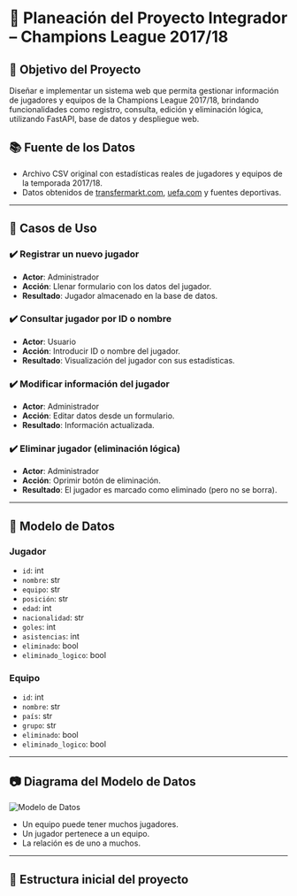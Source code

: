 # 📌 Planeación del Proyecto Integrador – Champions League 2017/18

## 🎯 Objetivo del Proyecto

Diseñar e implementar un sistema web que permita gestionar información de jugadores y equipos de la Champions League 2017/18, brindando funcionalidades como registro, consulta, edición y eliminación lógica, utilizando FastAPI, base de datos y despliegue web.

## 📚 Fuente de los Datos

- Archivo CSV original con estadísticas reales de jugadores y equipos de la temporada 2017/18.
- Datos obtenidos de [transfermarkt.com](https://www.transfermarkt.com), [uefa.com](https://www.uefa.com) y fuentes deportivas.

---

## 👤 Casos de Uso

### ✔️ Registrar un nuevo jugador
- **Actor**: Administrador
- **Acción**: Llenar formulario con los datos del jugador.
- **Resultado**: Jugador almacenado en la base de datos.

### ✔️ Consultar jugador por ID o nombre
- **Actor**: Usuario
- **Acción**: Introducir ID o nombre del jugador.
- **Resultado**: Visualización del jugador con sus estadísticas.

### ✔️ Modificar información del jugador
- **Actor**: Administrador
- **Acción**: Editar datos desde un formulario.
- **Resultado**: Información actualizada.

### ✔️ Eliminar jugador (eliminación lógica)
- **Actor**: Administrador
- **Acción**: Oprimir botón de eliminación.
- **Resultado**: El jugador es marcado como eliminado (pero no se borra).

---

## 🧩 Modelo de Datos

### Jugador
- `id`: int
- `nombre`: str
- `equipo`: str
- `posición`: str
- `edad`: int
- `nacionalidad`: str
- `goles`: int
- `asistencias`: int
- `eliminado`: bool
- `eliminado_logico`: bool

### Equipo
- `id`: int
- `nombre`: str
- `país`: str
- `grupo`: str
- `eliminado`: bool
- `eliminado_logico`: bool

---

## 📷 Diagrama del Modelo de Datos

![Modelo de Datos](modelo_datos.png)

- Un equipo puede tener muchos jugadores.
- Un jugador pertenece a un equipo.
- La relación es de uno a muchos.

---

## 📂 Estructura inicial del proyecto

